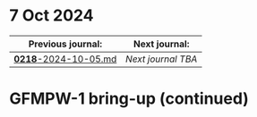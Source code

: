 # 7 Oct 2024

| Previous journal: | Next journal: |
|-|-|
| [**0218**-2024-10-05.md](./0218-2024-10-05.md) | *Next journal TBA* |

# GFMPW-1 bring-up (continued)

